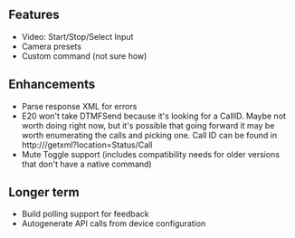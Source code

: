 ## Features
* Video: Start/Stop/Select Input
* Camera presets
* Custom command (not sure how)

## Enhancements
* Parse response XML for errors
* E20 won't take DTMFSend because it's looking for a CallID. Maybe not worth doing right now, but it's possible
  that going forward it may be worth enumerating the calls and picking one. Call ID can be found in 
  http://<ip>/getxml?location=Status/Call
* Mute Toggle support (includes compatibility needs for older versions that don't have a native command)

## Longer term
* Build polling support for feedback
* Autogenerate API calls from device configuration
